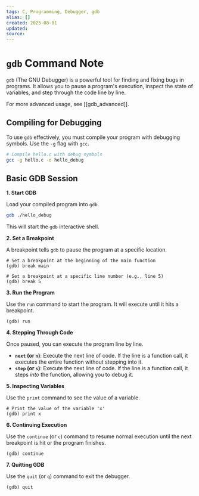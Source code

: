 ```yaml
---
tags: C, Programming, Debugger, gdb
alias: []
created: 2025-08-01
updated:
source:
---
```


# `gdb` Command Note

`gdb` (The GNU Debugger) is a powerful tool for finding and fixing bugs in programs. It allows you to pause a program's execution, inspect the state of variables, and step through the code line by line.

For more advanced usage, see [[gdb_advanced]].

## Compiling for Debugging

To use `gdb` effectively, you must compile your program with debugging symbols. Use the `-g` flag with `gcc`.

```bash
# Compile hello.c with debug symbols
gcc -g hello.c -o hello_debug
```

## Basic GDB Session

**1. Start GDB**

Load your compiled program into `gdb`.

```bash
gdb ./hello_debug
```
This will start the `gdb` interactive shell.

**2. Set a Breakpoint**

A breakpoint tells `gdb` to pause the program at a specific location.

```gdb
# Set a breakpoint at the beginning of the main function
(gdb) break main

# Set a breakpoint at a specific line number (e.g., line 5)
(gdb) break 5
```

**3. Run the Program**

Use the `run` command to start the program. It will execute until it hits a breakpoint.

```gdb
(gdb) run
```

**4. Stepping Through Code**

Once paused, you can execute the program line by line.

- **`next` (or `n`)**: Execute the next line of code. If the line is a function call, it executes the entire function without stepping into it.
- **`step` (or `s`)**: Execute the next line of code. If the line is a function call, it steps *into* the function, allowing you to debug it.

**5. Inspecting Variables**

Use the `print` command to see the value of a variable.

```gdb
# Print the value of the variable 'x'
(gdb) print x
```

**6. Continuing Execution**

Use the `continue` (or `c`) command to resume normal execution until the next breakpoint is hit or the program finishes.

```gdb
(gdb) continue
```

**7. Quitting GDB**

Use the `quit` (or `q`) command to exit the debugger.

```gdb
(gdb) quit
```
